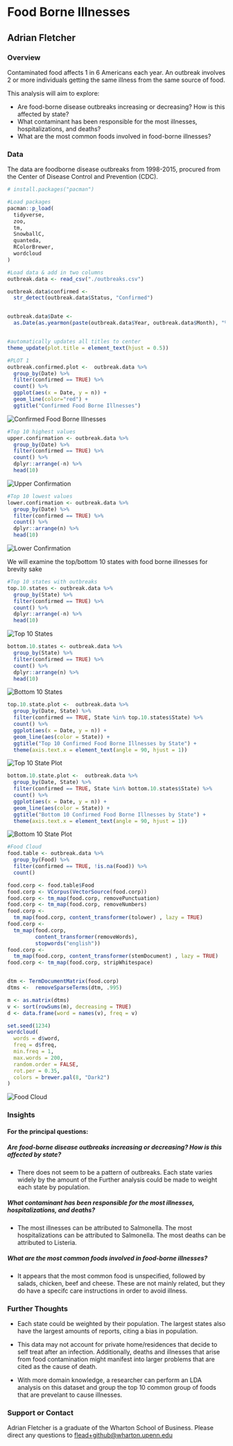 # Food Borne Illnesses


## Adrian Fletcher

### Overview
Contaminated food affects 1 in 6 Americans each year. An outbreak involves 2 or more individuals getting the same illness from the same source of food. 

This analysis will aim to explore:

* Are food-borne disease outbreaks increasing or decreasing? How is this affected by state? 
* What contaminant has been responsible for the most illnesses, hospitalizations, and deaths?
* What are the most common foods involved in food-borne illnesses?

### Data
The data are foodborne disease outbreaks from 1998-2015, procured from the Center of Disease Control and Prevention (CDC).  

```r
# install.packages("pacman")

#Load packages
pacman::p_load(
  tidyverse,
  zoo,
  tm,
  SnowballC,
  quanteda,
  RColorBrewer,
  wordcloud
)

#Load data & add in two columns
outbreak.data <- read_csv("./outbreaks.csv")

outbreak.data$confirmed <-
  str_detect(outbreak.data$Status, "Confirmed")


outbreak.data$Date <-
  as.Date(as.yearmon(paste(outbreak.data$Year, outbreak.data$Month), "%Y %b"))


#automatically updates all titles to center
theme_update(plot.title = element_text(hjust = 0.5))

#PLOT 1
outbreak.confirmed.plot <-  outbreak.data %>%
  group_by(Date) %>%
  filter(confirmed == TRUE) %>%
  count() %>%
  ggplot(aes(x = Date, y = n)) +
  geom_line(color="red") +
  ggtitle("Confirmed Food Borne Illnesses")
```

![Confirmed Food Borne Illnesses](./img/confirmed-food-borne-illnesses.png)


```r
#Top 10 highest values
upper.confirmation <- outbreak.data %>%
  group_by(Date) %>%
  filter(confirmed == TRUE) %>%
  count() %>%
  dplyr::arrange(-n) %>%
  head(10)
```

![Upper Confirmation](./img/upper-confirmation.PNG)

```r
#Top 10 lowest values
lower.confirmation <- outbreak.data %>%
  group_by(Date) %>%
  filter(confirmed == TRUE) %>%
  count() %>%
  dplyr::arrange(n) %>%
  head(10)
```
![Lower Confirmation](./img/lower-confirmation.PNG)

We will examine the top/bottom 10 states with food borne illnesses for brevity sake

```r
#Top 10 states with outbreaks
top.10.states <- outbreak.data %>%
  group_by(State) %>%
  filter(confirmed == TRUE) %>%
  count() %>%
  dplyr::arrange(-n) %>%
  head(10)
```

![Top 10 States](./img/top-10-state-list.PNG)

```r
bottom.10.states <- outbreak.data %>%
  group_by(State) %>%
  filter(confirmed == TRUE) %>%
  count() %>%
  dplyr::arrange(n) %>%
  head(10)
```

![Bottom 10 States](./img/bottom-10-state-list.PNG)

```r
top.10.state.plot <-  outbreak.data %>%
  group_by(Date, State) %>%
  filter(confirmed == TRUE, State %in% top.10.states$State) %>%
  count() %>%
  ggplot(aes(x = Date, y = n)) +
  geom_line(aes(color = State)) +
  ggtitle("Top 10 Confirmed Food Borne Illnesses by State") +
  theme(axis.text.x = element_text(angle = 90, hjust = 1))
```

![Top 10 State Plot](./img/top-10-state-plot.png)

```r
bottom.10.state.plot <-  outbreak.data %>%
  group_by(Date, State) %>%
  filter(confirmed == TRUE, State %in% bottom.10.states$State) %>%
  count() %>%
  ggplot(aes(x = Date, y = n)) +
  geom_line(aes(color = State)) +
  ggtitle("Bottom 10 Confirmed Food Borne Illnesses by State") +
  theme(axis.text.x = element_text(angle = 90, hjust = 1))
```

![Bottom 10 State Plot](./img/bottom-10-state-plot.png)

```r
#Food Cloud
food.table <- outbreak.data %>%
  group_by(Food) %>%
  filter(confirmed == TRUE, !is.na(Food)) %>%
  count()

food.corp <- food.table$Food
food.corp <- VCorpus(VectorSource(food.corp))
food.corp <- tm_map(food.corp, removePunctuation)
food.corp <- tm_map(food.corp, removeNumbers)
food.corp <-
  tm_map(food.corp, content_transformer(tolower) , lazy = TRUE)
food.corp <-
  tm_map(food.corp,
         content_transformer(removeWords),
         stopwords("english"))
food.corp <-
  tm_map(food.corp, content_transformer(stemDocument) , lazy = TRUE)
food.corp <- tm_map(food.corp, stripWhitespace)


dtm <- TermDocumentMatrix(food.corp)
dtms <-  removeSparseTerms(dtm, .995)

m <- as.matrix(dtms)
v <- sort(rowSums(m), decreasing = TRUE)
d <- data.frame(word = names(v), freq = v)

set.seed(1234)
wordcloud(
  words = d$word,
  freq = d$freq,
  min.freq = 1,
  max.words = 200,
  random.order = FALSE,
  rot.per = 0.35,
  colors = brewer.pal(8, "Dark2")
)
```
![Food Cloud](./img/food-cloud.png)

### Insights  

#### For the principal questions:

##### Are food-borne disease outbreaks increasing or decreasing? How is this affected by state?
* There does not seem to be a pattern of outbreaks. Each state varies widely by the amount of the Further analysis could be made to weight each state by population. 

##### What contaminant has been responsible for the most illnesses, hospitalizations, and deaths?
* The most illnesses can be attributed to Salmonella. The most hospitalizations can be attributed to Salmonella. The most deaths can be attributed to Listeria. 

##### What are the most common foods involved in food-borne illnesses?
* It appears that the most common food is unspecified, followed by salads, chicken, beef and cheese. These are not mainly related, but they do have a specifc care instructions in order to avoid illness. 

### Further Thoughts
* Each state could be weighted by their population. The largest states also have the largest amounts of reports, citing a bias in population. 

* This data may not account for private home/residences that decide to self treat after an infection. Additionally, deaths and illnesses that arise from food contamination might manifest into larger problems that are cited as the cause of death. 

* With more domain knowledge, a researcher can perform an LDA analysis on this dataset and group the top 10 common group of foods that are prevelant to cause illnesses. 

### Support or Contact

Adrian Fletcher is a graduate of the Wharton School of Business. Please direct any questions to flead+github@wharton.upenn.edu
